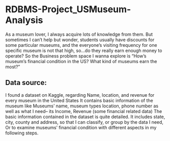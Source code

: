 # RDBMS-Project_USMuseum-Analysis
As a museum lover, I always acquire lots of knowledge from them. But sometimes I can’t help but wonder, students usually have discounts for some particular museums, and the everyone’s visiting frequency for one specific museum is not that high, so...do they really earn enough money to operate?
So the Business problem space I wanna explore is “How’s museum’s financial condition in the US? What kind of museums earn the most?”

## Data source:
I found a dataset on Kaggle, regarding Name, location, and revenue for every museum in the United States It contains basic information of the museum like Museums’ name, museum types location, phone number as well as what I need– its Income, Revenue (some financial related data)
The basic information contained in the dataset is quite detailed. It includes state, city, county and address, so that I can classify, or group by the data I need, Or to examine museums’ financial condition with different aspects in my following steps.
